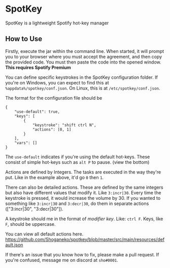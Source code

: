 # SpotKey
SpotKey is a lightweight Spotify hot-key manager

## How to Use
Firstly, execute the jar within the command line. When started, it will prompt you to your browser where you must accept the agreement, and then copy the provided code. You must then paste the code into the opened window. **This requires Spotify Premium**

You can define specific keystrokes in the SpotKey configuration folder. If you're on Windows, you can expect to find this at `%appdata%/spotkey/conf.json`. On Linux, this is at `/etc/spotkey/conf.json`. 

The format for the configuration file should be 

```
{
    "use-default": true,
    "keys": [
        {
            "keystroke": "shift ctrl N",
            "actions": [0, 1]
        }
    ],
    "vars": []
}
```

The `use-default` indicates if you're using the default hot-keys. These consist of simple hot-keys such as `alt P` to pause. (view the bottom)

Actions are defined by Integers. The tasks are executed in the way they're put. Like in the example above, it'd go `0` then `1`. 

There can also be detailed actions. These are defined by the same integers but also have different values that modify it. Like `3:incr|30`. Every time the keystroke is pressed, it would increase the volume by 30. If you wanted to something like `3:incr|30` and `3:decr|30`, do them in separate actions (["3:incr|30", "3:decr|30"]).

A keystroke should me in the format of *modifier* *key*. Like: `ctrl F`. Keys, like `F`, should be uppercase.

You can view all default actions here. https://github.com/Shoganeko/spotkey/blob/master/src/main/resources/default.json

If there's an issue that you know how to fix, please make a pull request. If you're confused, message me on discord at `sho#0001`.
